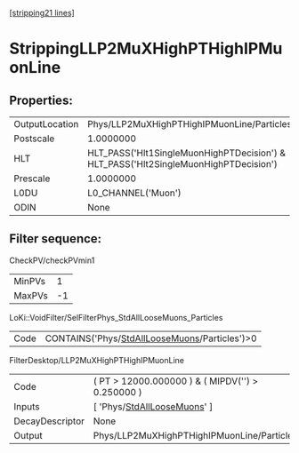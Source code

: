 [\[stripping21 lines\]](../stripping21-index.md)

# StrippingLLP2MuXHighPTHighIPMuonLine

## Properties:

|                |                                                                                     |
|----------------|-------------------------------------------------------------------------------------|
| OutputLocation | Phys/LLP2MuXHighPTHighIPMuonLine/Particles                                          |
| Postscale      | 1.0000000                                                                           |
| HLT            | HLT_PASS('Hlt1SingleMuonHighPTDecision') & HLT_PASS('Hlt2SingleMuonHighPTDecision') |
| Prescale       | 1.0000000                                                                           |
| L0DU           | L0_CHANNEL('Muon')                                                                  |
| ODIN           | None                                                                                |

## Filter sequence:

CheckPV/checkPVmin1

|        |     |
|--------|-----|
| MinPVs | 1   |
| MaxPVs | -1  |

LoKi::VoidFilter/SelFilterPhys_StdAllLooseMuons_Particles

|      |                                                                                                      |
|------|------------------------------------------------------------------------------------------------------|
| Code | CONTAINS('Phys/[StdAllLooseMuons](../commonparticles/stripping21-stdallloosemuons.md)/Particles')\>0 |

FilterDesktop/LLP2MuXHighPTHighIPMuonLine

|                 |                                                                                     |
|-----------------|-------------------------------------------------------------------------------------|
| Code            | ( PT \> 12000.000000 ) & ( MIPDV('') \> 0.250000 )                                  |
| Inputs          | \[ 'Phys/[StdAllLooseMuons](../commonparticles/stripping21-stdallloosemuons.md)' \] |
| DecayDescriptor | None                                                                                |
| Output          | Phys/LLP2MuXHighPTHighIPMuonLine/Particles                                          |
